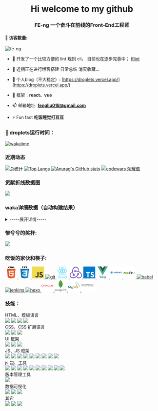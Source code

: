 <h1 align="center">Hi welcome to my github</h1>
<h3 align="center">FE-ng 一个奋斗在前线的Front-End工程师</h3>
<h4 align="left">🤔 访客数量: </h4>
<p align="left"> <img src="https://komarev.com/ghpvc/?username=fe-ng&label=Profile%20views&color=brightgreen&style=flat" alt="fe-ng" /> </p>

- 🔭 开发了一个比较方便的 lint 规则 cli， 目前也在逐步完善中； [lflint](https://www.npmjs.com/package/lflint)

- 🌱 近期正在进行博客搭建 日常总结 消灭收藏...

- 📝 个人blog（不大稳定）: [https://droplets.vercel.app/](https://droplets.vercel.app/)

- 💬 框架：**react、vue**

- 📫 邮箱地址: **fengliu018@gmail.com**

<!-- - 📄 Know about my experiences [https://github.com/FE-ng](https://github.com/FE-ng) -->

- ⚡ Fun fact **吃饭睡觉打豆豆**

### :gem: droplets运行时间：
[![wakatime](https://wakatime.com/badge/github/FE-ng/droplets.svg)](https://wakatime.com/badge/github/FE-ng/droplets)

<!-- 战果 -->
### 近期动态
![总统计](https://github-readme-streak-stats.herokuapp.com/?user=FE-ng) [![Top Langs](https://github-readme-stats.vercel.app/api/top-langs/?username=FE-ng&layout=compact)](https://github.com/anuraghazra/github-readme-stats)
[![Anurag's GitHub stats](https://github-readme-stats.vercel.app/api?username=FE-ng&show_icons=true&theme=solarized-light)](https://github.com/anuraghazra/github-readme-stats) [![codewars 荣耀值](https://www.codewars.com/users/FE-ng/badges/large)](https://www.codewars.com)

<!-- 贡献折线数据图 -->

### 贡献折线数据图
[![](https://activity-graph.herokuapp.com/graph?username=FE-ng&theme=react-dark&area=true&hide_border=true)](https://github.com/FE-ng)



### waka详细数据（自动构建结果）

<details>
<summary>-----展开详情-----</summary>

<!--START_SECTION:waka-->
![Profile Views](http://img.shields.io/badge/Profile%20Views-0-blue)

**🐱 My Github Data** 

> 🏆 826 Contributions in the Year 2021
 > 
> 📦 365.2 kB Used in Github's Storage 
 > 
> 🚫 Not Opted to Hire
 > 
> 📜 32 Public Repositories 
 > 
> 🔑 3 Private Repositories  
 > 
**I'm an Early 🐤** 

```text
🌞 Morning    59 commits     ███░░░░░░░░░░░░░░░░░░░░░░   12.97% 
🌆 Daytime    247 commits    █████████████░░░░░░░░░░░░   54.29% 
🌃 Evening    146 commits    ████████░░░░░░░░░░░░░░░░░   32.09% 
🌙 Night      3 commits      ░░░░░░░░░░░░░░░░░░░░░░░░░   0.66%

```
📅 **I'm Most Productive on Wednesday** 

```text
Monday       71 commits     ████░░░░░░░░░░░░░░░░░░░░░   15.6% 
Tuesday      41 commits     ██░░░░░░░░░░░░░░░░░░░░░░░   9.01% 
Wednesday    113 commits    ██████░░░░░░░░░░░░░░░░░░░   24.84% 
Thursday     87 commits     ████░░░░░░░░░░░░░░░░░░░░░   19.12% 
Friday       87 commits     ████░░░░░░░░░░░░░░░░░░░░░   19.12% 
Saturday     29 commits     █░░░░░░░░░░░░░░░░░░░░░░░░   6.37% 
Sunday       27 commits     █░░░░░░░░░░░░░░░░░░░░░░░░   5.93%

```


📊 **This Week I Spent My Time On** 

```text
⌚︎ Time Zone: Asia/Shanghai

💬 Programming Languages: 
Other                    15 hrs 1 min        ███████████████░░░░░░░░░░   59.55% 
Markdown                 5 hrs 5 mins        █████░░░░░░░░░░░░░░░░░░░░   20.17% 
TypeScript               4 hrs 44 mins       ████░░░░░░░░░░░░░░░░░░░░░   18.76% 
JavaScript               19 mins             ░░░░░░░░░░░░░░░░░░░░░░░░░   1.28% 
JSON                     3 mins              ░░░░░░░░░░░░░░░░░░░░░░░░░   0.21%

🔥 Editors: 
Browser                  15 hrs 1 min        ███████████████░░░░░░░░░░   59.55% 
VS Code                  10 hrs 12 mins      ██████████░░░░░░░░░░░░░░░   40.45%

🐱‍💻 Projects: 
droplets                 16 hrs 57 mins      ████████████████░░░░░░░░░   67.2% 
janus                    7 hrs 46 mins       ███████░░░░░░░░░░░░░░░░░░   30.78% 
fe-datahub               24 mins             ░░░░░░░░░░░░░░░░░░░░░░░░░   1.62% 
sf-marks                 3 mins              ░░░░░░░░░░░░░░░░░░░░░░░░░   0.22% 
Unknown Project          2 mins              ░░░░░░░░░░░░░░░░░░░░░░░░░   0.19%

💻 Operating System: 
Mac                      25 hrs 14 mins      █████████████████████████   100.0%

```

**I Mostly Code in JavaScript** 

```text
JavaScript               11 repos            ███████████████░░░░░░░░░░   61.11% 
HTML                     4 repos             █████░░░░░░░░░░░░░░░░░░░░   22.22% 
CSS                      1 repo              █░░░░░░░░░░░░░░░░░░░░░░░░   5.56% 
Vue                      1 repo              █░░░░░░░░░░░░░░░░░░░░░░░░   5.56% 
Lua                      1 repo              █░░░░░░░░░░░░░░░░░░░░░░░░   5.56%

```


**Timeline**

![Chart not found](https://raw.githubusercontent.com/FE-ng/FE-ng/main/charts/bar_graph.png) 


 Last Updated on 13/08/2021
<!--END_SECTION:waka-->
</details>


<h3 align="left">惨兮兮的奖杯:</h3>

[<img src="https://github-profile-trophy.vercel.app/?username=FE-ng&theme=juicyfresh" />](https://github.com/FE-ng)

<h3 align="left">吃饭的家伙和筷子:</h3>
<p align="left">
  <a href="https://www.w3.org/html/" target="_blank">
    <img
      src="https://raw.githubusercontent.com/devicons/devicon/master/icons/html5/html5-original-wordmark.svg"
      alt="html5"
      width="40"
      height="40"
    />
  </a>
  <a href="https://www.w3schools.com/css/" target="_blank">
    <img
      src="https://raw.githubusercontent.com/devicons/devicon/master/icons/css3/css3-original-wordmark.svg"
      alt="css3"
      width="40"
      height="40"
    />
  </a>
  <a
    href="https://developer.mozilla.org/en-US/docs/Web/JavaScript"
    target="_blank"
  >
    <img
      src="https://raw.githubusercontent.com/devicons/devicon/master/icons/javascript/javascript-original.svg"
      alt="javascript"
      width="40"
      height="40"
    />
  </a>
  <a href="https://git-scm.com/" target="_blank">
    <img
      src="https://www.vectorlogo.zone/logos/git-scm/git-scm-icon.svg"
      alt="git"
      width="40"
      height="40"
    />
  </a>
  <a href="https://reactjs.org/" target="_blank">
    <img
      src="https://raw.githubusercontent.com/devicons/devicon/master/icons/react/react-original-wordmark.svg"
      alt="react"
      width="40"
      height="40"
    />
  </a>
  <a href="https://redux.js.org" target="_blank">
    <img
      src="https://raw.githubusercontent.com/devicons/devicon/master/icons/redux/redux-original.svg"
      alt="redux"
      width="40"
      height="40"
    />
  </a>
  <a href="https://www.typescriptlang.org/" target="_blank">
    <img
      src="https://raw.githubusercontent.com/devicons/devicon/master/icons/typescript/typescript-original.svg"
      alt="typescript"
      width="40"
      height="40"
    />
  </a>
  <a href="https://vuejs.org/" target="_blank">
    <img
      src="https://raw.githubusercontent.com/devicons/devicon/master/icons/vuejs/vuejs-original-wordmark.svg"
      alt="vuejs"
      width="40"
      height="40"
    />
  </a>
  <a href="https://webpack.js.org" target="_blank">
    <img
      src="https://raw.githubusercontent.com/devicons/devicon/d00d0969292a6569d45b06d3f350f463a0107b0d/icons/webpack/webpack-original-wordmark.svg"
      alt="webpack"
      width="40"
      height="40"
    />
  </a>
  <a href="https://nodejs.org" target="_blank">
    <img
      src="https://raw.githubusercontent.com/devicons/devicon/master/icons/nodejs/nodejs-original-wordmark.svg"
      alt="nodejs"
      width="40"
      height="40"
    />
  </a>
  <a href="https://babeljs.io/" target="_blank">
    <img
      src="https://www.vectorlogo.zone/logos/babeljs/babeljs-icon.svg"
      alt="babel"
      width="40"
      height="40"
    />
  </a>

  <a href="https://www.jenkins.io" target="_blank">
    <img
      src="https://www.vectorlogo.zone/logos/jenkins/jenkins-icon.svg"
      alt="jenkins"
      width="40"
      height="40"
    />
  </a>

  <a href="hexo.io/" target="_blank">
    <img
      src="https://www.vectorlogo.zone/logos/hexoio/hexoio-icon.svg"
      alt="hexo"
      width="40"
      height="40"
    />
  </a>

  <a href="https://www.oracle.com/" target="_blank">
    <img
      src="https://raw.githubusercontent.com/devicons/devicon/master/icons/oracle/oracle-original.svg"
      alt="oracle"
      width="40"
      height="40"
    />
  </a>
  <a href="https://www.mongodb.com/" target="_blank">
    <img
      src="https://raw.githubusercontent.com/devicons/devicon/master/icons/mongodb/mongodb-original-wordmark.svg"
      alt="mongodb"
      width="40"
      height="40"
    />
  </a>
  <a href="https://www.mysql.com/" target="_blank">
    <img
      src="https://raw.githubusercontent.com/devicons/devicon/master/icons/mysql/mysql-original-wordmark.svg"
      alt="mysql"
      width="40"
      height="40"
    />
  </a>
  <a href="https://expressjs.com" target="_blank">
    <img
      src="https://raw.githubusercontent.com/devicons/devicon/master/icons/express/express-original-wordmark.svg"
      alt="express"
      width="40"
      height="40"
    />
  </a>
</p>

### 技能：
HTML、模板语言  
![](https://img.shields.io/badge/非常熟练-HTML5-success)
![](https://img.shields.io/badge/入门-PUG-lightgrey)
![](https://img.shields.io/badge/入门-EJS-lightgrey)
![](https://img.shields.io/badge/入门-yaml-lightgrey)
<br>CSS、CSS 扩展语言<br>
![](https://img.shields.io/badge/非常熟练-CSS-blue)
![](https://img.shields.io/badge/熟练-Less-blue)
![](https://img.shields.io/badge/熟练-styleComponents-blue)
<br>UI 框架<br>
![](https://img.shields.io/badge/非常熟练-antd4-success)
![](https://img.shields.io/badge/熟练-ElementUi-success)
![](https://img.shields.io/badge/熟练-Vant-success)
<br>JS、JS 框架<br>
![](https://img.shields.io/badge/非常熟练-React-blue)
![](https://img.shields.io/badge/非常熟练-JavaScript-blue)
![](https://img.shields.io/badge/熟练-TypeScript-blue)
![](https://img.shields.io/badge/熟练-Vue-blue)
![](https://img.shields.io/badge/熟练-Nodejs-blue)
![](https://img.shields.io/badge/熟练-ES6-blue)
![](https://img.shields.io/badge/入门-Express-lightgrey)
![](https://img.shields.io/badge/了解-Egg-lightgrey)
![](https://img.shields.io/badge/了解-pnpm-lightgrey)
<br>js 包、工具<br>
![](https://img.shields.io/badge/非常熟练-Npm-success)
![](https://img.shields.io/badge/非常熟练-Yarn-success)
![](https://img.shields.io/badge/熟练-webpack-success)
![](https://img.shields.io/badge/熟练-eslint-success)
![](https://img.shields.io/badge/熟练-stylelint-success)
![](https://img.shields.io/badge/熟练-markdonwlint-success)
![](https://img.shields.io/badge/入门-babel-lightgrey)
![](https://img.shields.io/badge/入门-脚手架开发-lightgrey)
![](https://img.shields.io/badge/入门-rollup-lightgrey)
![](https://img.shields.io/badge/入门-glup-lightgrey)
<br>版本管理工具<br>
![](https://img.shields.io/badge/非常熟练-Git-blue)
<br>数据可视化<br>
![](https://img.shields.io/badge/了解-Echarts-lightgrey)
![](https://img.shields.io/badge/了解-Svg-lightgrey)
![](https://img.shields.io/badge/入门-Canvas-lightgrey)
<br>其它<br>
![](https://img.shields.io/badge/熟练-vscode-success)
![](https://img.shields.io/badge/了解-nginx-lightgrey)
![](https://img.shields.io/badge/入门-shell-lightgrey)


<!--
**FE-ng/FE-ng** is a ✨ _special_ ✨ repository because its `README.md` (this file) appears on your GitHub profile.

